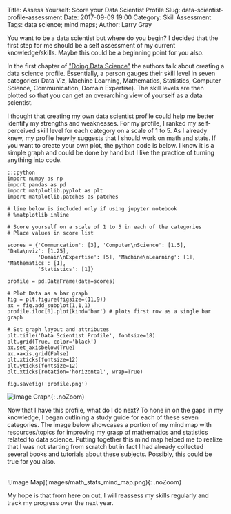 Title: Assess Yourself: Score your Data Scientist Profile
Slug: data-scientist-profile-assessment 
Date: 2017-09-09 19:00
Category: Skill Assessment 
Tags: data science; mind maps; 
Author: Larry Gray

You want to be a data scientist but where do you begin?  I decided that the first step for me should be a self assessment of my current knowledge/skills. Maybe this could be a beginning point for you also.

In the first chapter of ["Doing Data Science"](https://www.amazon.com/Doing-Data-Science-Straight-Frontline/dp/1449358659/ "Doing Data Science") the authors talk about creating a data science profile.  Essentially, a person gauges their skill level in seven categories( Data Viz, Machine Learning, Mathematics, Statistics, Computer Science, Communication, Domain Expertise).  The skill levels are then plotted so that you can get an overarching view of yourself as a data scientist.

I thought that creating my own data scientist profile could help me better identify my strengths and weaknesses.  For my profile, I ranked my self-perceived skill level for each category on a scale of 1 to 5.  As I already knew, my profile heavily suggests that I should work on math and stats.  If you want to create your own plot, the python code is below.  I know it is a simple graph and could be done by hand but I like the practice of turning anything into code.

    :::python
    import numpy as np
    import pandas as pd
    import matplotlib.pyplot as plt
    import matplotlib.patches as patches
    
    # line below is included only if using jupyter notebook
    # %matplotlib inline

    # Score yourself on a scale of 1 to 5 in each of the categories
    # Place values in score list
    
    scores = {'Communcation': [3], 'Computer\nScience': [1.5], 'Data\nviz': [1.25],
              'Domain\nExpertise': [5], 'Machine\nLearning': [1], 'Mathematics': [1],
              'Statistics': [1]}

    profile = pd.DataFrame(data=scores)

    # Plot Data as a bar graph
    fig = plt.figure(figsize=(11,9))
    ax = fig.add_subplot(1,1,1)
    profile.iloc[0].plot(kind='bar') # plots first row as a single bar graph

    # Set graph layout and attributes
    plt.title('Data Scientist Profile', fontsize=18)
    plt.grid(True, color='black')
    ax.set_axisbelow(True)
    ax.xaxis.grid(False)
    plt.xticks(fontsize=12)
    plt.yticks(fontsize=12)
    plt.xticks(rotation='horizontal', wrap=True)
    
    fig.savefig('profile.png')

![Image Graph](images/profile.png){: .noZoom}

<p>
Now that I have this profile, what do I do next?  To hone in on the gaps in my knowledge, I began outlining a study guide for each of these seven categories.  The image below showcases a portion of my mind map with resources/topics for improving my grasp of mathematics and statistics related to data science. Putting together this mind map helped me to realize that I was not starting from scratch but in fact I had already collected several books and tutorials about these subjects.  Possibly, this could be true for you also.
</p>

<br>
![Image Map](images/math_stats_mind_map.png){: .noZoom}

<br>
<p>
My hope is that from here on out, I will reassess my skills regularly and track my progress over the next year.  
</p>

